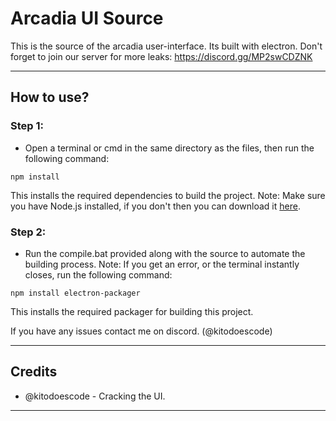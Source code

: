 # Arcadia UI Source
This is the source of the arcadia user-interface. Its built with electron.
Don't forget to join our server for more leaks: https://discord.gg/MP2swCDZNK

---
## How to use?
### Step 1: 
- Open a terminal or cmd in the same directory as the files, then run the following command:
```
npm install
```
This installs the required dependencies to build the project.
Note: Make sure you have Node.js installed, if you don't then you can download it [here](https://nodejs.org/en).
### Step 2:
- Run the compile.bat provided along with the source to automate the building process.
Note: If you get an error, or the terminal instantly closes, run the following command:
```
npm install electron-packager
```
This installs the required packager for building this project.

If you have any issues contact me on discord. (@kitodoescode)

---
## Credits
- @kitodoescode - Cracking the UI.

---
